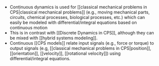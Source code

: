 * Continuous dynamics is used for [[classical mechanical problems in CPS|classical mechanical problems]] (e.g., moving mechanical parts, circuits, chemical processes, biological processes, etc.) which can easily be modeled with differential/integral equations based on continuous motion
* This is in contrast with [[Discrete Dynamics in CPS]], although they can be mixed with [[hybrid systems modeling]].
* Continuous [[CPS models]] relate input signals (e.g., force or torque) to output signals (e.g, [[classical mechanical problems in CPS|position]], [[orientation]], [[velocity]], [[rotational velocity]]) using differential/integral equations.